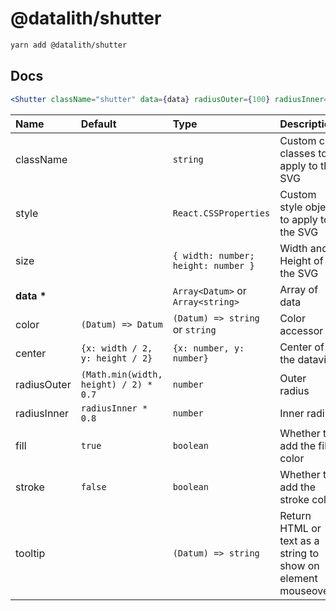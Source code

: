 # @datalith/shutter

```sh
yarn add @datalith/shutter
```

## Docs

```jsx
<Shutter className="shutter" data={data} radiusOuter={100} radiusInner={80} />
```

| Name           | Default                               | Type                                | Description                                                  |
| :------------- | :------------------------------------ | :---------------------------------- | :----------------------------------------------------------- |
| className      |                                       | `string`                            | Custom css classes to apply to the SVG                       |
| style          |                                       | `React.CSSProperties`               | Custom style object to apply to the SVG                      |
| size           |                                       | `{ width: number; height: number }` | Width and Height of the SVG                                  |
| <b>data \*</b> |                                       | `Array<Datum>` or `Array<string>`   | Array of data                                                |
| color          | `(Datum) => Datum`                    | `(Datum) => string` or `string`     | Color accessor                                               |
| center         | `{x: width / 2, y: height / 2}`       | `{x: number, y: number}`            | Center of the dataviz                                        |
| radiusOuter    | `(Math.min(width, height) / 2) * 0.7` | `number`                            | Outer radius                                                 |
| radiusInner    | `radiusInner * 0.8`                   | `number`                            | Inner radius                                                 |
| fill           | `true`                                | `boolean`                           | Whether to add the fill color                                |
| stroke         | `false`                               | `boolean`                           | Whether to add the stroke color                              |
| tooltip        |                                       | `(Datum) => string`                 | Return HTML or text as a string to show on element mouseover |
